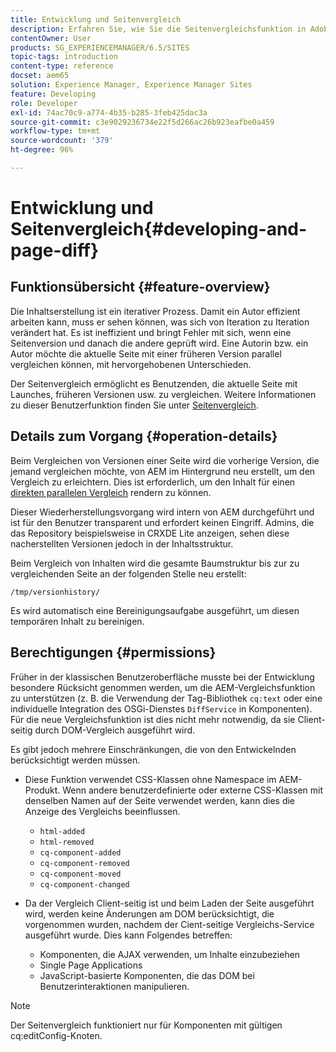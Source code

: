 ```yaml
---
title: Entwicklung und Seitenvergleich
description: Erfahren Sie, wie Sie die Seitenvergleichsfunktion in Adobe Experience Manager entwickeln und nutzen.
contentOwner: User
products: SG_EXPERIENCEMANAGER/6.5/SITES
topic-tags: introduction
content-type: reference
docset: aem65
solution: Experience Manager, Experience Manager Sites
feature: Developing
role: Developer
exl-id: 74ac70c9-a774-4b35-b285-3feb425dac3a
source-git-commit: c3e9029236734e22f5d266ac26b923eafbe0a459
workflow-type: tm+mt
source-wordcount: '379'
ht-degree: 96%

---
```


# Entwicklung und Seitenvergleich{#developing-and-page-diff}

## Funktionsübersicht {#feature-overview}

Die Inhaltserstellung ist ein iterativer Prozess. Damit ein Autor effizient arbeiten kann, muss er sehen können, was sich von Iteration zu Iteration verändert hat. Es ist ineffizient und bringt Fehler mit sich, wenn eine Seitenversion und danach die andere geprüft wird. Eine Autorin bzw. ein Autor möchte die aktuelle Seite mit einer früheren Version parallel vergleichen können, mit hervorgehobenen Unterschieden.

Der Seitenvergleich ermöglicht es Benutzenden, die aktuelle Seite mit Launches, früheren Versionen usw. zu vergleichen. Weitere Informationen zu dieser Benutzerfunktion finden Sie unter [Seitenvergleich](/help/sites-authoring/page-diff.md).

## Details zum Vorgang {#operation-details}

Beim Vergleichen von Versionen einer Seite wird die vorherige Version, die jemand vergleichen möchte, von AEM im Hintergrund neu erstellt, um den Vergleich zu erleichtern. Dies ist erforderlich, um den Inhalt für einen [direkten parallelen Vergleich](/help/sites-developing/pagediff.md#operation-details) rendern zu können.

Dieser Wiederherstellungsvorgang wird intern von AEM durchgeführt und ist für den Benutzer transparent und erfordert keinen Eingriff. Admins, die das Repository beispielsweise in CRXDE Lite anzeigen, sehen diese nacherstellten Versionen jedoch in der Inhaltsstruktur.

Beim Vergleich von Inhalten wird die gesamte Baumstruktur bis zur zu vergleichenden Seite an der folgenden Stelle neu erstellt:

`/tmp/versionhistory/`

Es wird automatisch eine Bereinigungsaufgabe ausgeführt, um diesen temporären Inhalt zu bereinigen.

## Berechtigungen {#permissions}

Früher in der klassischen Benutzeroberfläche musste bei der Entwicklung besondere Rücksicht genommen werden, um die AEM-Vergleichsfunktion zu unterstützen (z. B. die Verwendung der Tag-Bibliothek `cq:text` oder eine individuelle Integration des OSGi-Dienstes `DiffService` in Komponenten). Für die neue Vergleichsfunktion ist dies nicht mehr notwendig, da sie Client-seitig durch DOM-Vergleich ausgeführt wird.

Es gibt jedoch mehrere Einschränkungen, die von den Entwickelnden berücksichtigt werden müssen.

* Diese Funktion verwendet CSS-Klassen ohne Namespace im AEM-Produkt. Wenn andere benutzerdefinierte oder externe CSS-Klassen mit denselben Namen auf der Seite verwendet werden, kann dies die Anzeige des Vergleichs beeinflussen.

   * `html-added`
   * `html-removed`
   * `cq-component-added`
   * `cq-component-removed`
   * `cq-component-moved`
   * `cq-component-changed`

* Da der Vergleich Client-seitig ist und beim Laden der Seite ausgeführt wird, werden keine Änderungen am DOM berücksichtigt, die vorgenommen wurden, nachdem der Cient-seitige Vergleichs-Service ausgeführt wurde. Dies kann Folgendes betreffen:

   * Komponenten, die AJAX verwenden, um Inhalte einzubeziehen
   * Single Page Applications
   * JavaScript-basierte Komponenten, die das DOM bei Benutzerinteraktionen manipulieren.

>[!NOTE]
>
>Der Seitenvergleich funktioniert nur für Komponenten mit gültigen cq:editConfig-Knoten.
